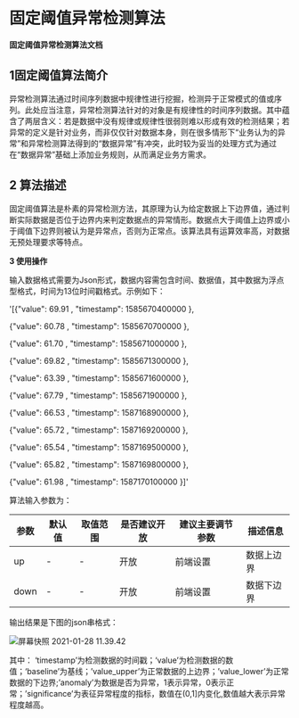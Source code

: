 # 固定阈值异常检测算法

**固定阈值异常检测算法文档** 

## 1固定阈值算法简介

异常检测算法通过时间序列数据中规律性进行挖掘，检测异于正常模式的值或序列。此处应当注意，异常检测算法针对的对象是有规律性的时间序列数据。其中蕴含了两层含义：若是数据中没有规律或规律性很弱则难以形成有效的检测结果；若异常的定义是针对业务，而非仅仅针对数据本身，则在很多情形下“业务认为的异常”和异常检测算法得到的“数据异常”有冲突，此时较为妥当的处理方式为通过在“数据异常”基础上添加业务规则，从而满足业务方需求。

## 2 算法描述

固定阈值算法是朴素的异常检测方法，其原理为认为给定数据上下边界值，通过判断实际数据是否位于边界内来判定数据点的异常情形。数据点大于阈值上边界或小于阈值下边界则被认为是异常点，否则为正常点。该算法具有运算效率高，对数据无预处理要求等特点。

**3 使用操作** 

输入数据格式需要为Json形式，数据内容需包含时间、数据值，其中数据为浮点型格式，时间为13位时间戳格式。示例如下：

'[{"value": 69.91 , "timestamp": 1585670400000 },

{"value": 60.78 , "timestamp": 1585670700000 },

{"value": 61.70 , "timestamp": 1585671000000 },

{"value": 69.82 , "timestamp": 1585671300000 },

{"value": 63.39 , "timestamp": 1585671600000 },

{"value": 67.79 , "timestamp": 1585671900000 },

{"value": 66.53 , "timestamp": 1587168900000 },

{"value": 65.72 , "timestamp": 1587169200000 },

{"value": 65.54 , "timestamp": 1587169500000 },

{"value": 65.82 , "timestamp": 1587169800000 },

{"value": 61.98 , "timestamp": 1587170100000 }]'

算法输入参数为：

|**参数** |**默认值** |**取值范围** |**是否建议开放** |**建议主要调节参数** |**描述信息** |
|---|---|---|---|---|---|
|up|-|-|开放|前端设置|数据上边界|
|down|-|-|开放|前端设置|数据下边界|



输出结果是下图的json串格式：

![屏幕快照 2021-01-28 11.39.42](/images/qyhRd1nuefPgfA6gSS2qLk.png)

其中： ‘timestamp’为检测数据的时间戳；‘value’为检测数据的数值；‘baseline’为基线；’value_upper’为正常数据的上边界；’value_lower’为正常数据的下边界;’anomaly’为数据是否为异常，1表示异常，0表示正常；’significance’为表征异常程度的指标，数值在(0,1]内变化,数值越大表示异常程度越高。

